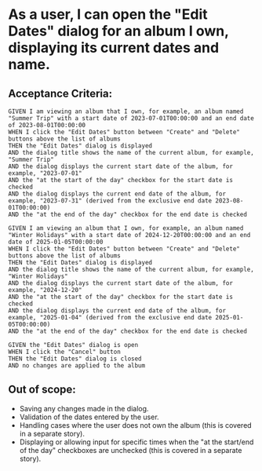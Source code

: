 # As a user, I can open the "Edit Dates" dialog for an album I own, displaying its current dates and name.

## Acceptance Criteria:

```
GIVEN I am viewing an album that I own, for example, an album named "Summer Trip" with a start date of 2023-07-01T00:00:00 and an end date of 2023-08-01T00:00:00
WHEN I click the "Edit Dates" button between "Create" and "Delete" buttons above the list of albums
THEN the "Edit Dates" dialog is displayed
AND the dialog title shows the name of the current album, for example, "Summer Trip"
AND the dialog displays the current start date of the album, for example, "2023-07-01"
AND the "at the start of the day" checkbox for the start date is checked
AND the dialog displays the current end date of the album, for example, "2023-07-31" (derived from the exclusive end date 2023-08-01T00:00:00)
AND the "at the end of the day" checkbox for the end date is checked

GIVEN I am viewing an album that I own, for example, an album named "Winter Holidays" with a start date of 2024-12-20T00:00:00 and an end date of 2025-01-05T00:00:00
WHEN I click the "Edit Dates" button between "Create" and "Delete" buttons above the list of albums
THEN the "Edit Dates" dialog is displayed
AND the dialog title shows the name of the current album, for example, "Winter Holidays"
AND the dialog displays the current start date of the album, for example, "2024-12-20"
AND the "at the start of the day" checkbox for the start date is checked
AND the dialog displays the current end date of the album, for example, "2025-01-04" (derived from the exclusive end date 2025-01-05T00:00:00)
AND the "at the end of the day" checkbox for the end date is checked

GIVEN the "Edit Dates" dialog is open
WHEN I click the "Cancel" button
THEN the "Edit Dates" dialog is closed
AND no changes are applied to the album
```

## Out of scope:

* Saving any changes made in the dialog.
* Validation of the dates entered by the user.
* Handling cases where the user does not own the album (this is covered in a separate story).
* Displaying or allowing input for specific times when the "at the start/end of the day" checkboxes are unchecked (this is covered in a separate story).